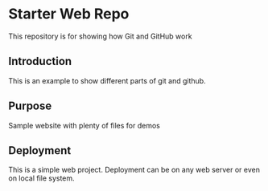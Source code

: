 # Starter Web Repo

This repository is for showing how Git and GitHub work

## Introduction

This is an example to show different parts of git and github.

## Purpose

Sample website with plenty of files for demos

## Deployment
This is a simple web project. Deployment can be on any web server or even on local file system.
